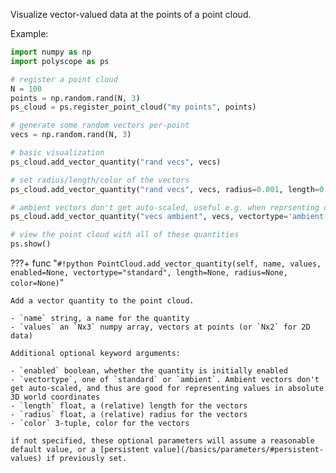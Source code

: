 Visualize vector-valued data at the points of a point cloud.

Example:
```python
import numpy as np
import polyscope as ps

# register a point cloud
N = 100
points = np.random.rand(N, 3)
ps_cloud = ps.register_point_cloud("my points", points)

# generate some random vectors per-point
vecs = np.random.rand(N, 3)

# basic visualization
ps_cloud.add_vector_quantity("rand vecs", vecs)

# set radius/length/color of the vectors
ps_cloud.add_vector_quantity("rand vecs", vecs, radius=0.001, length=0.005, color=(0.2, 0.5, 0.5))

# ambient vectors don't get auto-scaled, useful e.g. when reprsenting offsets in 3D space
ps_cloud.add_vector_quantity("vecs ambient", vecs, vectortype='ambient')

# view the point cloud with all of these quantities
ps.show() 
```

???+ func "`#!python PointCloud.add_vector_quantity(self, name, values, enabled=None, vectortype="standard", length=None, radius=None, color=None)`"


    Add a vector quantity to the point cloud.

    - `name` string, a name for the quantity
    - `values` an `Nx3` numpy array, vectors at points (or `Nx2` for 2D data)
    
    Additional optional keyword arguments:

    - `enabled` boolean, whether the quantity is initially enabled
    - `vectortype`, one of `standard` or `ambient`. Ambient vectors don't get auto-scaled, and thus are good for representing values in absolute 3D world coordinates
    - `length` float, a (relative) length for the vectors
    - `radius` float, a (relative) radius for the vectors
    - `color` 3-tuple, color for the vectors
    
    if not specified, these optional parameters will assume a reasonable default value, or a [persistent value](/basics/parameters/#persistent-values) if previously set.
    
